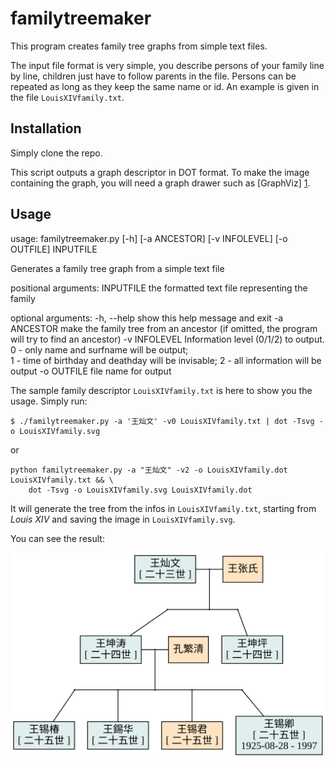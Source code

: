familytreemaker
===============

This program creates family tree graphs from simple text files.

The input file format is very simple, you describe persons of your family line
by line, children just have to follow parents in the file. Persons can be
repeated as long as they keep the same name or id. An example is given in the
file `LouisXIVfamily.txt`.


Installation
------------

Simply clone the repo.

This script outputs a graph descriptor in DOT format. To make the image
containing the graph, you will need a graph drawer such as [GraphViz] [1].

[1]: http://www.graphviz.org/  "GraphViz"

Usage
-----
usage: familytreemaker.py [-h] [-a ANCESTOR] [-v INFOLEVEL] [-o OUTFILE] 
                          INPUTFILE

Generates a family tree graph from a simple text file

positional arguments:
  INPUTFILE     the formatted text file representing the family

optional arguments: 
  -h, --help    show this help message and exit 
  -a ANCESTOR   make the family tree from an ancestor (if omitted, the program 
                will try to find an ancestor) 
  -v INFOLEVEL  Information level (0/1/2) to output.  
                0 - only name and surfname will be output;  
                1 - time of birthday and deathday will be invisable; 
                2 - all information will be output 
  -o OUTFILE    file name for output 


The sample family descriptor `LouisXIVfamily.txt` is here to show you the
usage. Simply run:
```
$ ./familytreemaker.py -a '王灿文' -v0 LouisXIVfamily.txt | dot -Tsvg -o LouisXIVfamily.svg
```
or
```
python familytreemaker.py -a "王灿文" -v2 -o LouisXIVfamily.dot LouisXIVfamily.txt && \
    dot -Tsvg -o LouisXIVfamily.svg LouisXIVfamily.dot
```

It will generate the tree from the infos in `LouisXIVfamily.txt`, starting from
*Louis XIV* and saving the image in `LouisXIVfamily.svg`.


You can see the result:

![result: LouisXIVfamily.svg](/LouisXIVfamily.svg)

